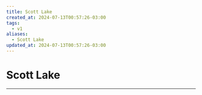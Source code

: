 ```yaml
---
title: Scott Lake
created_at: 2024-07-13T00:57:26-03:00
tags:
  - v1
aliases:
  - Scott Lake
updated_at: 2024-07-13T00:57:26-03:00
---
```

# Scott Lake
---

